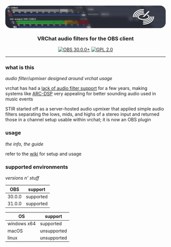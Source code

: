 <img src="meta/img/stir_banner.png" align="center"></img>
<h3 align="center">VRChat audio filters for the OBS client</h3>
<p align="center">
  <a title="OBS30+" href="https://obsproject.com/"><img src="https://img.shields.io/badge/OBS-30.0.0+-blue?style=flat-square" alt="OBS 30.0.0+"></a>
  <a title="GPL2" href="https://www.gnu.org/licenses/old-licenses/gpl-2.0"><img src="https://img.shields.io/github/license/minteeaa/stir?style=flat-square" alt="GPL 2.0"></a>
</p>

---

### what is this
*audio filter/upmixer designed around vrchat usage*

vrchat has had a [lack of audio filter support](https://feedback.vrchat.com/sdk-bug-reports/p/proposal-for-fixing-audio-filters-eg-low-pass-support-for-avpro) for a few years, making systems like [ARC-DSP](https://www.patreon.com/Elevative) very appealing for better sounding audio used in music events

STIR started off as a server-hosted audio upmixer that applied simple audio filters separating the lows, mids, and highs of a stereo input and returned those in a channel setup usable within vrchat; it is now an OBS plugin

### usage
*the info, the guide*

refer to the [wiki](https://github.com/minteeaa/stir/wiki) for setup and usage

### supported environments
*versions n' stuff*

| OBS    | support   |
|--------|-----------|
| 30.0.0 | supported |
| 31.0.0 | supported |

| OS          | support     |
|-------------|-------------|
| windows x64 | supported   |
| macOS       | unsupported |
| linux       | unsupported |
